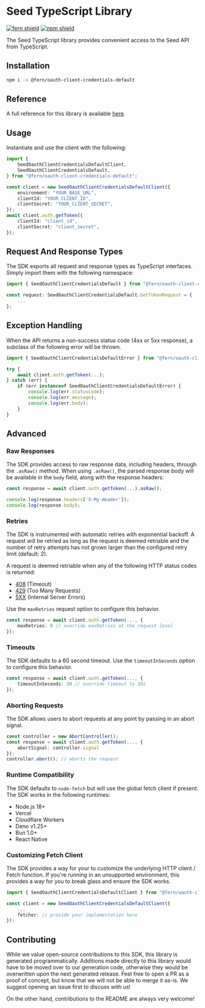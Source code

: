# Seed TypeScript Library

[![fern shield](https://img.shields.io/badge/%F0%9F%8C%BF-Built%20with%20Fern-brightgreen)](https://buildwithfern.com?utm_source=github&utm_medium=github&utm_campaign=readme&utm_source=Seed%2FTypeScript)
[![npm shield](https://img.shields.io/npm/v/@fern/oauth-client-credentials-default)](https://www.npmjs.com/package/@fern/oauth-client-credentials-default)

The Seed TypeScript library provides convenient access to the Seed API from TypeScript.

## Installation

```sh
npm i -s @fern/oauth-client-credentials-default
```

## Reference

A full reference for this library is available [here](./reference.md).

## Usage

Instantiate and use the client with the following:

```typescript
import {
    SeedOauthClientCredentialsDefaultClient,
    SeedOauthClientCredentialsDefault,
} from "@fern/oauth-client-credentials-default";

const client = new SeedOauthClientCredentialsDefaultClient({
    environment: "YOUR_BASE_URL",
    clientId: "YOUR_CLIENT_ID",
    clientSecret: "YOUR_CLIENT_SECRET",
});
await client.auth.getToken({
    clientId: "client_id",
    clientSecret: "client_secret",
});
```

## Request And Response Types

The SDK exports all request and response types as TypeScript interfaces. Simply import them with the
following namespace:

```typescript
import { SeedOauthClientCredentialsDefault } from "@fern/oauth-client-credentials-default";

const request: SeedOauthClientCredentialsDefault.GetTokenRequest = {
    ...
};
```

## Exception Handling

When the API returns a non-success status code (4xx or 5xx response), a subclass of the following error
will be thrown.

```typescript
import { SeedOauthClientCredentialsDefaultError } from "@fern/oauth-client-credentials-default";

try {
    await client.auth.getToken(...);
} catch (err) {
    if (err instanceof SeedOauthClientCredentialsDefaultError) {
        console.log(err.statusCode);
        console.log(err.message);
        console.log(err.body);
    }
}
```

## Advanced

### Raw Responses

The SDK provides access to raw response data, including headers, through the `.asRaw()` method. When using `.asRaw()`,
the parsed response body will be available in the `body` field, along with the response headers:

```typescript
const response = await client.auth.getToken(...).asRaw();

console.log(response.headers['X-My-Header']);
console.log(response.body);
```

### Retries

The SDK is instrumented with automatic retries with exponential backoff. A request will be retried as long
as the request is deemed retriable and the number of retry attempts has not grown larger than the configured
retry limit (default: 2).

A request is deemed retriable when any of the following HTTP status codes is returned:

-   [408](https://developer.mozilla.org/en-US/docs/Web/HTTP/Status/408) (Timeout)
-   [429](https://developer.mozilla.org/en-US/docs/Web/HTTP/Status/429) (Too Many Requests)
-   [5XX](https://developer.mozilla.org/en-US/docs/Web/HTTP/Status/500) (Internal Server Errors)

Use the `maxRetries` request option to configure this behavior.

```typescript
const response = await client.auth.getToken(..., {
    maxRetries: 0 // override maxRetries at the request level
});
```

### Timeouts

The SDK defaults to a 60 second timeout. Use the `timeoutInSeconds` option to configure this behavior.

```typescript
const response = await client.auth.getToken(..., {
    timeoutInSeconds: 30 // override timeout to 30s
});
```

### Aborting Requests

The SDK allows users to abort requests at any point by passing in an abort signal.

```typescript
const controller = new AbortController();
const response = await client.auth.getToken(..., {
    abortSignal: controller.signal
});
controller.abort(); // aborts the request
```

### Runtime Compatibility

The SDK defaults to `node-fetch` but will use the global fetch client if present. The SDK works in the following
runtimes:

-   Node.js 18+
-   Vercel
-   Cloudflare Workers
-   Deno v1.25+
-   Bun 1.0+
-   React Native

### Customizing Fetch Client

The SDK provides a way for your to customize the underlying HTTP client / Fetch function. If you're running in an
unsupported environment, this provides a way for you to break glass and ensure the SDK works.

```typescript
import { SeedOauthClientCredentialsDefaultClient } from "@fern/oauth-client-credentials-default";

const client = new SeedOauthClientCredentialsDefaultClient({
    ...
    fetcher: // provide your implementation here
});
```

## Contributing

While we value open-source contributions to this SDK, this library is generated programmatically.
Additions made directly to this library would have to be moved over to our generation code,
otherwise they would be overwritten upon the next generated release. Feel free to open a PR as
a proof of concept, but know that we will not be able to merge it as-is. We suggest opening
an issue first to discuss with us!

On the other hand, contributions to the README are always very welcome!
